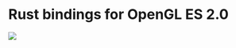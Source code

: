 # Rust bindings for OpenGL ES 2.0

[![](http://meritbadge.herokuapp.com/opengles)](https://crates.io/crates/opengles)
